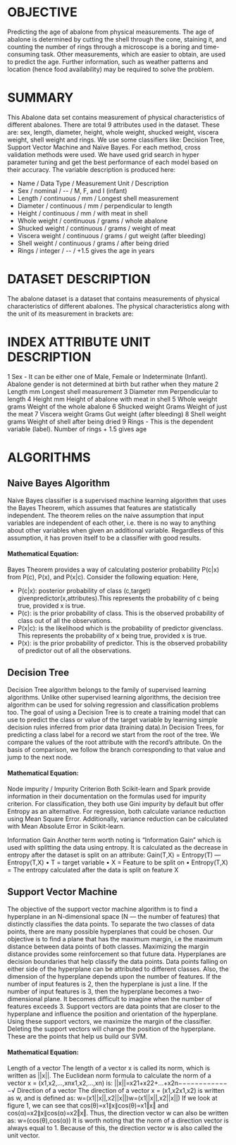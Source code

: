 # OBJECTIVE
Predicting the age of abalone from physical measurements. 
The age of abalone is determined by cutting the shell through the cone, staining it, and counting the number of rings through a microscope is a boring and time-consuming task. Other measurements, which are easier to obtain, are used to predict the age. Further information, such as weather patterns and location (hence food availability) may be required to solve the problem.

# SUMMARY
This Abalone data set contains measurement of physical characteristics of different abalones. There are total 9 attributes used in the dataset. These are: sex, length, diameter, height, whole weight, shucked weight, viscera weight, shell weight and rings. We use some classifiers like: Decision Tree, Support Vector Machine and Naïve Bayes. For each method, cross validation methods were used. We have used grid search in hyper parameter tuning and get the best performance of each model based on their accuracy. 
	The variable description is produced here:
* Name / Data Type / Measurement Unit / Description
* Sex / nominal / -- / M, F, and I (infant)
* Length / continuous / mm / Longest shell measurement
* Diameter / continuous / mm / perpendicular to length
* Height / continuous / mm / with meat in shell
* Whole weight / continuous / grams / whole abalone
* Shucked weight / continuous / grams / weight of meat
* Viscera weight / continuous / grams / gut weight (after bleeding)
* Shell weight / continuous / grams / after being dried
* Rings / integer / -- / +1.5 gives the age in years

# DATASET DESCRIPTION    
The abalone dataset is a dataset that contains measurements of physical characteristics of different abalones. The physical characteristics along with the unit of its measurement in brackets are:

# INDEX	ATTRIBUTE UNIT DESCRIPTION
1	Sex	-	It can be either one of Male, Female or Indeterminate (Infant). Abalone gender is not determined at birth but rather when they mature 
2	Length	mm	Longest shell measurement
3	Diameter	mm	Perpendicular to length
4	Height	mm	Height of abalone with meat in shell
5	Whole weight	grams	Weight of the whole abalone
6	Shucked weight	Grams	Weight of just the meat
7	Viscera weight	Grams	Gut weight (after bleeding)
8	Shell weight	grams	Weight of shell after being dried
9	Rings	-	This is the dependent variable (label). Number of rings + 1.5 gives age

# ALGORITHMS

## Naive Bayes Algorithm 
Naive Bayes classifier is a supervised machine learning algorithm that uses the Bayes Theorem, which assumes that features are statistically independent. The theorem relies on the naive assumption that input variables are independent of each other, i.e. there is no way to anything about other variables when given an additional variable. Regardless of this assumption, it has proven itself to be a classifier with good results.

#### Mathematical Equation:
Bayes Theorem provides a way of calculating posterior probability P(c|x) from P(c), P(x), and P(x|c). Consider the following equation:
Here,
*	P(c|x): posterior probability of class (c,target) givenpredictor(x,attributes).This represents the probability of c being true, provided x is true.
*	P(c): is the prior probability of class. This is the observed probability of class out of all the observations.
*	P(x|c): is the likelihood which is the probability of predictor givenclass. This represents the probability of x being true, provided x is true.
*	P(x): is the prior probability of predictor. This is the observed probability of predictor out of all the observations.

## Decision Tree
Decision Tree algorithm belongs to the family of supervised learning algorithms. Unlike other supervised learning algorithms, the decision tree algorithm can be used for solving regression and classification problems too.
The goal of using a Decision Tree is to create a training model that can use to predict the class or value of the target variable by learning simple decision rules inferred from prior data (training data).In Decision Trees, for predicting a class label for a record we start from the root of the tree. We compare the values of the root attribute with the record’s attribute. On the basis of comparison, we follow the branch corresponding to that value and jump to the next node.

#### Mathematical Equation:
Node impurity / Impurity Criterion
Both Scikit-learn and Spark provide information in their documentation on the formulas used for impurity criterion. For classification, they both use Gini impurity by default but offer Entropy as an alternative. For regression, both calculate variance reduction using Mean Square Error. Additionally, variance reduction can be calculated with Mean Absolute Error in Scikit-learn.

Information Gain
Another term worth noting is “Information Gain” which is used with splitting the data using entropy. It is calculated as the decrease in entropy after the dataset is split on an attribute:
Gain(T,X) = Entropy(T) — Entropy(T,X)
•	T = target variable
•	X = Feature to be split on
•	Entropy(T,X) = The entropy calculated after the data is split on feature X
 
## Support Vector Machine
The objective of the support vector machine algorithm is to find a hyperplane in an N-dimensional space (N — the number of features) that distinctly classifies the data points.
To separate the two classes of data points, there are many possible hyperplanes that could be chosen. Our objective is to find a plane that has the maximum margin, i.e the maximum distance between data points of both classes. Maximizing the margin distance provides some reinforcement so that future data.
Hyperplanes are decision boundaries that help classify the data points. Data points falling on either side of the hyperplane can be attributed to different classes. Also, the dimension of the hyperplane depends upon the number of features. If the number of input features is 2, then the hyperplane is just a line. If the number of input features is 3, then the hyperplane becomes a two-dimensional plane. It becomes difficult to imagine when the number of features exceeds 3.
Support vectors are data points that are closer to the hyperplane and influence the position and orientation of the hyperplane. Using these support vectors, we maximize the margin of the classifier. Deleting the support vectors will change the position of the hyperplane. These are the points that help us build our SVM.
 
#### Mathematical Equation:
Length of a vector
The length of a vector x is called its norm, which is written as ||x||. The Euclidean norm formula to calculate the norm of a vector x = (x1,x2,...,xnx1,x2,...,xn) is:
||x||=x21+x22+...+x2n−−−−−−−−−−−−−√
Direction of a vector
The direction of a vector x = (x1,x2x1,x2) is written as w, and is defined as:
w=(x1||x||,x2||x||)w=(x1||x||,x2||x||)
If we look at figure 1, we can see that cos(θ)=x1∥x∥cos(θ)=x1‖x‖ and cos(α)=x2∥x∥cos(α)=x2‖x‖. Thus, the direction vector w can also be written as:
w=(cos(θ),cos(α))
It is worth noting that the norm of a direction vector is always equal to 1. Because of this, the direction vector w is also called the unit vector.
